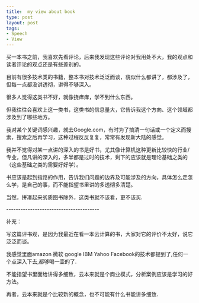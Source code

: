 ```yaml
---
title:  my view about book
type: post
layout: post
tags: 
- Speech
- View
---
```

<p>买一本书之前，我喜欢先看评论，后来我发现这些评论对我用处不大，我的观点和读者评论的观点还是有些差别的。</p>  <p>目前有很多技术类的书籍，整本书对技术泛泛而谈，貌似什么都讲了，都涉及了，但每一点都没讲透彻，讲得不够深入。</p>  <p>很多人觉得这类书不好，就像挠痒痒，学不到什么东西。 </p>  <p>但我往往会喜欢上这一类书，这类书的信息量大，它告诉我这个方向、这个领域都涉及到了哪些地方。</p>  <p>我对某个关键词感兴趣，就去Google.com，有时为了搞清一句话或一个定义而搜索，搜索之后再学习，这种过程反反复复，常常有发现新大陆的感觉。 </p>  <p>我并不觉得对某一点讲的深入的书是好书，尤其像计算机这种更新比较快的行业/专业，但凡讲的深入的，多半都是过时的技术，剩下的应该就是理论基础之类的（这些基础之类的需要好好学）。 </p>  <p>书应该是起到指路的作用，告诉我们问题的边界及可能涉及的方向，具体怎么走怎么学，是自己的事，而不能指望书里讲的多透彻多清楚。</p>  <p>当然，拼凑起来劣质图书除外，这类书就不该看，更不该买.</p>  <p>---------------------------------------</p>  <p>补充：</p>  <p>写这篇评书观，是因为我最近在看一本云计算的书，大家对它的评价不太好，说它泛泛而谈。</p>  <p>我感觉里面amazon 微软 google IBM Yahoo Facebook的技术都提到了,任何一个点深入下去,都够喝一壶的了.</p>  <p>不能指望书里面给讲得多细致，云本来就是个商业模式，分析案例应该是学习的好方法。</p>  <p> 再者，云本来就是个比较新的概念，也不可能有什么书能讲多细致.</p>

